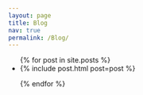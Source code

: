 ```yaml
---
layout: page
title: Blog
nav: true
permalink: /Blog/
---
```


<ul>
  {% for post in site.posts %}
     <li>
        {% include post.html post=post %}
     </li>

  {% endfor %}
</ul>
